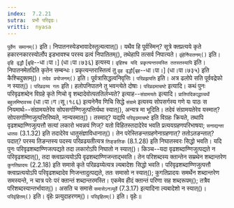 ```yaml
---
index:  7.2.21
sutra:  प्रभौ परिवृढः।
vritti:  nyasa
---
```


`पूर्वेण समानम्()` इति। निपातनस्येडभावादेस्तुल्यत्वात्()। यथैव हि पूर्वस्मिन्? सूत्रे क्तप्रत्यये कृते हकारनकारस्योर्लोप इडभावश्च परस्य ढत्वं निपातितम्(), तथेहापि तत्सर्व निपात्यते। `वृंहेर्निपातनम्()` इति। `वृहि वृद्धौ` [`बृहि`--धा।पा।] (धा।पा।७३६) इत्यस्य। `वृहिश्च यदि प्रकृत्यन्तरमस्ति ततस्तस्यापि` इति। निपातनमेतदिति कृतेन सम्बन्धः। प्रकृत्यन्तरास्तित्वं तु `वृह वृद्धौ`[`बृह`--धा।पा।] (धा।पा।७३५) इति कैश्चिदुक्तम्()। `तदेव प्रयोजनम्()` इति। पूर्वत्रासिद्धत्वनिवृत्तिः। `परिव्रझयति` इति। अत्र ढलोपे सति पूर्ववद्रेफो न स्यात्()। `परिव्रढय्य गतः` इति। हलोपनिपातने तु भवन्त्येते दोषाः। 
`परिव्रढमाचष्टे` इत्यादि। कथं पुनः परिवृढशब्देन विग्रहे कृते णिचो वृ शब्दादेवोत्पततिर्लभ्यते? इत्याह--`संग्रामयतेः` इत्यादि। `प्रातिपदिकाद्धात्वर्थे बहुलमिष्ठवच्च` (धा।पा।ग।सू।१८६) इत्यनेनैव णिचि सिद्धे `संग्रामे` इत्यस्य सोपसर्गस्य गणे यः पाठः स नियमार्थः--संग्रामयतेरेव सोपसर्गाण्णिजुत्पत्तिर्यथा स्यात्(), अन्यत्र मा भूदिति। तदेवं संग्रामयतेरेव यस्मात्? सोपसर्गाण्णिजुत्पत्तिरिष्यते, नान्यस्मात्()। तस्माद्? यद्यपि `परिवृढमाचष्टे` इति विग्रहः क्रियते, तथापि वृढशब्दाण्णिजुत्पत्तौ सत्यां लकारो भवन्नयं णिज्? यतो विहितस्तदादेरेव भवति प्रत्ययग्रहणपरिभाषया; `सनाद्यन्ता धातवः` (3.1.32) इति तदादेरेव धातुसंज्ञाविधानात्()। तेन परेस्तिङन्तग्रहणेनाग्रहणात्? ततोऽतङन्तात्? पदात्? परस्य तिङन्तस्य पदस्य परिव्रढयतीत्यत्र `तिङ्ङतिङः` (8.1.28) इति निघातस्वरः सिद्धो भवति। यदि पुनः परिवृढशब्दाण्णिजत्पद्यते तदा लकारोऽपि निघातो न स्यात्()। किञ्च--यदा वृढशब्दाण्णिजुत्पद्यते न परिवृढशब्दात्(), तदा क्त्वाप्रत्ययोऽपि वृढशब्दाण्णिजन्ताद्भवति। तेन परिशब्दस्य क्तान्तेन सम्रथेन शब्दान्तरेण `कुगतिप्रादयः` (2.2.18) इति समासे कृते परिव्रढय्येत्यत्र ल्यबादेशः सिद्धो भवति। परिवृढशब्दाण्णिजुत्पत्तौ क्त्वाप्रत्ययोऽपि परिवृढशब्दादेव णिजन्तादुत्पद्यते, ततः समासो न स्यात्(); कुगतिप्रादयः समर्थेन शब्दान्तरेण समस्यन्ते, न चात्र परेः परं क्तान्तं शब्दान्तरमस्ति। एकमेव हीदं क्तान्तं परिणा सह शब्दरूपम्(); तत्रैव परिशब्दस्यान्तर्भावात्()। असति च समासे `समासेऽनञ्पूर्वे` (7.3.17) इत्यादिना ल्यबादेशो न स्यात्()। `परिवृंहितम्()` इति। वृंहेः प्रत्युदाहरणम्()। `परिवृहितम्()` इति। वृहेः॥
